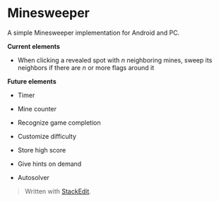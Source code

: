 
# Minesweeper

A simple Minesweeper implementation for Android and PC.

**Current elements**

-  When clicking a revealed spot with *n* neighboring mines, sweep its neighbors if there are *n* or more flags around it

**Future elements**

- Timer

- Mine counter

- Recognize game completion

- Customize difficulty

- Store high score

- Give hints on demand

- Autosolver

> Written with [StackEdit](https://stackedit.io/).
